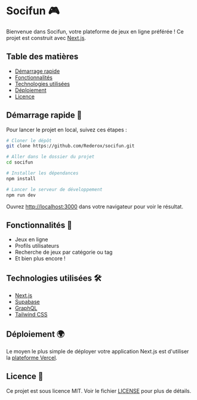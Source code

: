 # Socifun 🎮

Bienvenue dans Socifun, votre plateforme de jeux en ligne préférée ! Ce projet est construit avec [Next.js](https://nextjs.org/).

## Table des matières

- [Démarrage rapide](#démarrage-rapide)
- [Fonctionnalités](#fonctionnalités)
- [Technologies utilisées](#technologies-utilisées)
- [Déploiement](#déploiement)
- [Licence](#licence)

## Démarrage rapide 🚀

Pour lancer le projet en local, suivez ces étapes :

```bash
# Cloner le dépôt
git clone https://github.com/Rederox/socifun.git

# Aller dans le dossier du projet
cd socifun

# Installer les dépendances
npm install

# Lancer le serveur de développement
npm run dev
```

Ouvrez [http://localhost:3000](http://localhost:3000) dans votre navigateur pour voir le résultat.

## Fonctionnalités 🎉

- Jeux en ligne
- Profils utilisateurs
- Recherche de jeux par catégorie ou tag
- Et bien plus encore !

## Technologies utilisées 🛠️

- [Next.js](https://nextjs.org/)
- [Supabase](https://supabase.io/)
- [GraphQL](https://graphql.org/)
- [Tailwind CSS](https://tailwindcss.com/)

## Déploiement 🌍

Le moyen le plus simple de déployer votre application Next.js est d'utiliser la [plateforme Vercel](https://vercel.com/new?utm_medium=default-template&filter=next.js&utm_source=create-next-app&utm_campaign=create-next-app-readme).

## Licence 📝

Ce projet est sous licence MIT. Voir le fichier [LICENSE](LICENSE) pour plus de détails.
